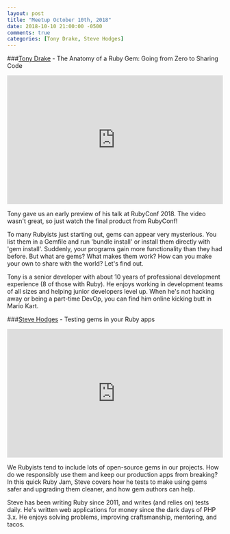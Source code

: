```yaml
---
layout: post
title: "Meetup October 10th, 2018"
date: 2018-10-10 21:00:00 -0500
comments: true
categories: [Tony Drake, Steve Hodges]
---
```


###[Tony Drake](https://twitter.com/t27duck) - The Anatomy of a Ruby Gem: Going from Zero to Sharing Code
<iframe width="100%" height="300" src="https://www.youtube.com/embed/XkGFMTyUr5A" frameborder="0" allowfullscreen></iframe>

Tony gave us an early preview of his talk at RubyConf 2018. The video wasn't great, so just watch the final product from RubyConf!

To many Rubyists just starting out, gems can appear very mysterious. You list them in a Gemfile and run 'bundle install' or install them directly with 'gem install'. Suddenly, your programs gain more functionality than they had before. But what are gems? What makes them work? How can you make your own to share with the world? Let's find out.

Tony is a senior developer with about 10 years of professional development experience (8 of those with Ruby). He enjoys working in development teams of all sizes and helping junior developers level up. When he's not hacking away or being a part-time DevOp, you can find him online kicking butt in Mario Kart.

###[Steve Hodges](https://twitter.com/stevehodgesindy) - Testing gems in your Ruby apps
<iframe width="100%" height="300" src="https://www.youtube.com/embed/cfMaLe9k6tg" frameborder="0" allowfullscreen></iframe>

We Rubyists tend to include lots of open-source gems in our projects. How do we responsibly use them and keep our production apps from breaking? In this quick Ruby Jam, Steve covers how he tests to make using gems safer and upgrading them cleaner, and how gem authors can help.

Steve has been writing Ruby since 2011, and writes (and relies on) tests daily. He's written web applications for money since the dark days of PHP 3.x. He enjoys solving problems, improving craftsmanship, mentoring, and tacos.
